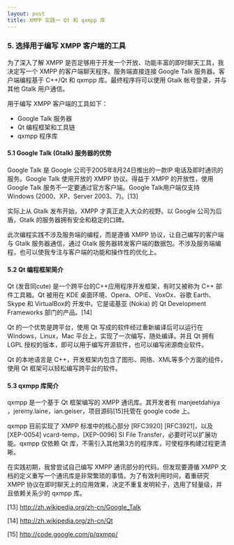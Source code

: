 ```yaml
---
layout: post
title: XMPP 实践一 Qt 和 qxmpp 库
---
```


<h3>5. 选择用于编写 XMPP 客户端的工具</h3>
为了深入了解 XMPP 是否足够用于开发一个开放、功能丰富的即时聊天工具，我决定写一个 XMPP 的客户端聊天程序。服务端直接连接 Google Talk 服务器。客户端编程基于 C++/Qt 和 qxmpp 库。最终程序将可以使用 Gtalk 帐号登录，并与其他 Gtalk 用户通信。

用于编写 XMPP 客户端的工具如下：
<ul>
	<li>Google Talk 服务器</li>
	<li>Qt 编程框架和工具链</li>
	<li>qxmpp 程序库</li>
</ul>
<h4>5.1 Google Talk (Gtalk) 服务器的优势</h4>
Google Talk 是 Google 公司于2005年8月24日推出的一款IP 电话及即时通讯的服务。Google Talk 使用开放的 XMPP 协议。得益于 XMPP 的开放性，使用 Google Talk 服务不一定要通过官方客户端。Google Talk用户端仅支持 Windows (2000、XP、Server 2003、7)。[13]

实际上从 Gtalk 发布开始，XMPP 才真正走入大众的视野。以 Google 公司为后盾，Gtalk 的服务器拥有安全和稳定的口碑。

此次编程实践不涉及服务端的编程，而是遵循 XMPP 协议，让自己编写的客户端与 Gtalk 服务器通信，通过 Gtalk 服务器转发客户端的数据包。不涉及服务端编程，也可以使我专注与客户端的功能和操作性的优化上。
<h4>5.2 Qt 编程框架简介</h4>
Qt (发音同cute) 是一个跨平台的C++应用程序开发框架，有时又被称为 C++ 部件工具箱。Qt 被用在 KDE 桌面环境、Opera、OPIE、VoxOx、谷歌 Earth、Skype 和 VirtualBox的 开发中。它是诺基亚 (Nokia) 的 Qt Development Frameworks 部门的产品。[14]<!--more-->

Qt 的一个优势是跨平台，使用 Qt 写成的软件经过重新编译后可以运行在 Windows，Linux，Mac 平台上，实现了一次编写，随处编译。并且 Qt 拥有 LGPL 授权的版本，即可以用于编写开源软件，也可以编写闭源商业软件。

Qt 的本地语言是 C++，开发框架内包含了图形、网络、XML等多个方面的组件，使用 Qt 框架可以轻松编写跨平台的软件。
<h4>5.3 qxmpp 库简介</h4>
qxmpp 是一个基于 Qt 框架编写的 XMPP 通讯库。其开发者有 manjeetdahiya ，jeremy.laine，ian.geiser，项目源码[15]托管在 google code 上。

qxmpp 目前实现了 XMPP 标准中的核心部分 [RFC3920] [RFC3921]，以及 [XEP-0054] vcard-temp，[XEP-0096] SI File Transfer，必要时可以扩展功能。qxmpp 仅依赖 Qt 库，不需引入其他第3方的程序库，可使程序构建过程更清晰。

在实践初期，我曾尝试自己编写 XMPP 通讯部分的代码，但发现要遵循 XMPP 文档的定义重写一个通讯库是非常繁琐的事情。为了有效利用时间，着重研究 XMPP 协议在即时聊天上的应用效果，决定不重复发明轮子，选用了轻量级，并且依赖关系少的 qxmpp 库。

[13] http://zh.wikipedia.org/zh-cn/Google_Talk

[14] http://zh.wikipedia.org/zh-cn/Qt

[15] http://code.google.com/p/qxmpp/
